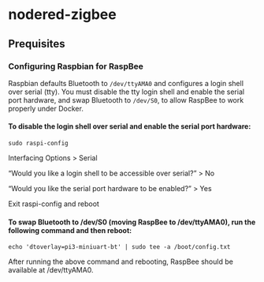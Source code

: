 # nodered-zigbee

## Prequisites

### Configuring Raspbian for RaspBee

Raspbian defaults Bluetooth to ``/dev/ttyAMA0`` and configures a login shell over serial (tty). You must disable the tty login shell and enable the serial port hardware, and swap Bluetooth to ``/dev/S0``, to allow RaspBee to work properly under Docker.

#### To disable the login shell over serial and enable the serial port hardware:

``sudo raspi-config``

Interfacing Options > Serial

“Would you like a login shell to be accessible over serial?” > No

“Would you like the serial port hardware to be enabled?” > Yes

Exit raspi-config and reboot

#### To swap Bluetooth to /dev/S0 (moving RaspBee to /dev/ttyAMA0), run the following command and then reboot:

`echo 'dtoverlay=pi3-miniuart-bt' | sudo tee -a /boot/config.txt`

After running the above command and rebooting, RaspBee should be available at /dev/ttyAMA0.
